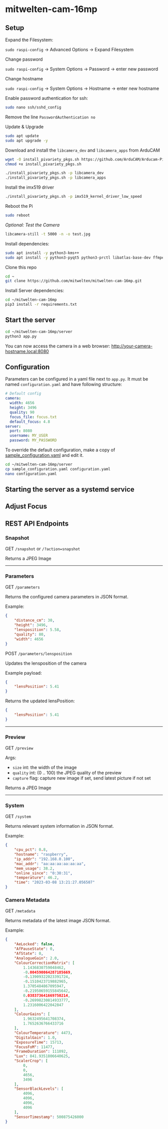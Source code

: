 # mitwelten-cam-16mp

## Setup


Expand the Filesystem:

`sudo raspi-config` &rarr; Advanced Options &rarr; Expand Filesystem

Change password

`sudo raspi-config` &rarr; System Options &rarr; Password &rarr; enter new password

Change hostname

`sudo raspi-config` &rarr; System Options &rarr; Hostname &rarr; enter new hostname


Enable password authentication for ssh:
```sh
sudo nano ssh/sshd_config
```
Remove the line `PasswordAuthentication no`

Update & Upgrade

```sh
sudo apt update 
sudo apt upgrade -y
```


Download and install the `libcamera_dev` and `libcamera_apps` from ArduCAM
```sh
wget -O install_pivariety_pkgs.sh https://github.com/ArduCAM/Arducam-Pivariety-V4L2-Driver/releases/download/install_script/install_pivariety_pkgs.sh
chmod +x install_pivariety_pkgs.sh

./install_pivariety_pkgs.sh -p libcamera_dev
./install_pivariety_pkgs.sh -p libcamera_apps
```

Install the imx519 driver
```sh
./install_pivariety_pkgs.sh -p imx519_kernel_driver_low_speed
```

Reboot the Pi
```sh
sudo reboot
```

*Optional: Test the Camera*
```sh
libcamera-still -t 5000 -n -o test.jpg
```

Install dependencies:
```sh
sudo apt install -y python3-kms++
sudo apt install -y python3-pyqt5 python3-prctl libatlas-base-dev ffmpeg python3-pip git
```


Clone this repo
```sh
cd ~
git clone https://github.com/mitwelten/mitwelten-cam-16mp.git
```

Install Server dependencies:
```sh
cd ~/mitwelten-cam-16mp
pip3 install -r requirements.txt
```


## Start the server
```sh
cd ~/mitwelten-cam-16mp/server
python3 app.py
```

You can now access the camera in a web browser:
http://your-camera-hostname.local:8080


## Configuration

Parameters can be configured in a yaml file next to `app.py`. It must be named `configuration.yaml` and have following structure:
```yaml
# Default config
camera:
  width: 4656
  height: 3496
  quality: 90
  focus_file: focus.txt
  default_focus: 4.8
server:
  port: 8080
  username: MY_USER
  password: MY_PASSWORD
```

To override the default configuration, make a copy of [sample_configuration.yaml](server/sample_configuration.yaml) and edit it.
```sh
cd ~/mitwelten-cam-16mp/server
cp sample_configuration.yaml configuration.yaml
nano configuration.yaml
```




## Starting the server as a systemd service

## Adjust Focus

## REST API Endpoints

### Snapshot

GET `/snapshot` or `/?action=snapshot`

Returns a JPEG Image

---

### Parameters

GET `/parameters`

Returns the configured camera parameters in JSON format.

Example:
```json
{
    "distance_cm": 30,
    "height": 3496,
    "lensposition": 5.58,
    "quality": 80,
    "width": 4656
}
```

POST `/parameters/lensposition` 

Updates the lensposition of the camera

Example payload:
```json
{
    "lensPosition": 5.41
}
```

Returns the updated lensPosition:
```json
{
    "lensPosition": 5.41
}
```

---

### Preview

GET `/preview`

Args:
- `size` int: the width of the image
- `quality` int: (0 .. 100) the JPEG quality of the preview
- `capture` flag: capture new image if set, send latest picture if not set

Returns a JPEG Image

---

### System

GET `/system`

Returns relevant system information in JSON format.

Example:
```json
{
    "cpu_pct": 0.8,
    "hostname": "raspberry",
    "ip_addr": "192.168.0.100",
    "mac_addr": "aa:aa:aa:aa:aa:aa",
    "mem_usage": 38.2,
    "online_since": "0:30:31",
    "temperature": 46.2,
    "time": "2023-03-08 13:21:27.056507"
}
```

### Camera Metadata

GET `/metadata`

Returns metadata of the latest image JSON format.

Example:
```json
{
    "AeLocked": false,
    "AfPauseState": 0,
    "AfState": 0,
    "AnalogueGain": 2.0,
    "ColourCorrectionMatrix": [
        1.1436830759048462,
        -0.004590064287185669,
        -0.13909322023391724,
        -0.1510423719882965,
        1.3705484867095947,
        -0.21950659155845642,
        0.038373641669750214,
        -0.26998230814933777,
        1.2316006422042847
    ],
    "ColourGains": [
        1.9632495641708374,
        1.7652636766433716
    ],
    "ColourTemperature": 4473,
    "DigitalGain": 1.0,
    "ExposureTime": 15713,
    "FocusFoM": 11477,
    "FrameDuration": 111092,
    "Lux": 841.9351806640625,
    "ScalerCrop": [
        0,
        0,
        4656,
        3496
    ],
    "SensorBlackLevels": [
        4096,
        4096,
        4096,
        4096
    ],
    "SensorTimestamp": 500875426000
}
```




